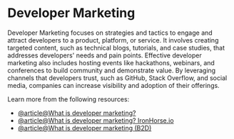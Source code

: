 # Developer Marketing

Developer Marketing focuses on strategies and tactics to engage and attract developers to a product, platform, or service. It involves creating targeted content, such as technical blogs, tutorials, and case studies, that addresses developers' needs and pain points. Effective developer marketing also includes hosting events like hackathons, webinars, and conferences to build community and demonstrate value. By leveraging channels that developers trust, such as GitHub, Stack Overflow, and social media, companies can increase visibility and adoption of their offerings.

Learn more from the following resources:

- [@article@What is developer marketing?](https://appsembler.com/glossary/developer-marketing/)
- [@article@What is developer marketing? IronHorse.io](https://ironhorse.io/blog/what-is-developer-marketing/)
- [@article@What is developer marketing (B2D)](https://www.productmarketingalliance.com/what-is-developer-marketing/)